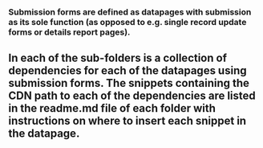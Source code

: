 ### Submission forms are defined as datapages with submission as its sole function (as opposed to e.g. single record update forms or details report pages).

## In each of the sub-folders is a collection of dependencies for each of the datapages using submission forms. The snippets containing the CDN path to each of the dependencies are listed in the readme.md file of each folder with instructions on where to insert each snippet in the datapage.

